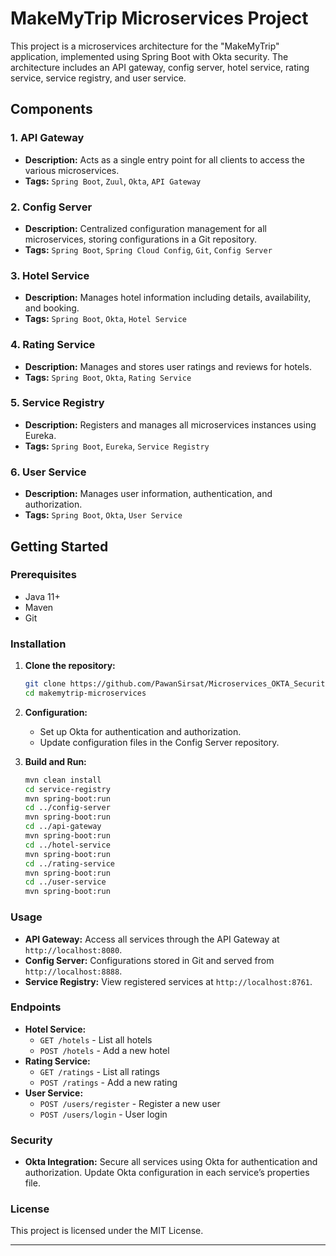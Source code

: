 
# MakeMyTrip Microservices Project

This project is a microservices architecture for the "MakeMyTrip" application, implemented using Spring Boot with Okta security. The architecture includes an API gateway, config server, hotel service, rating service, service registry, and user service.

## Components

### 1. API Gateway
- **Description:** Acts as a single entry point for all clients to access the various microservices.
- **Tags:** `Spring Boot`, `Zuul`, `Okta`, `API Gateway`

### 2. Config Server
- **Description:** Centralized configuration management for all microservices, storing configurations in a Git repository.
- **Tags:** `Spring Boot`, `Spring Cloud Config`, `Git`, `Config Server`

### 3. Hotel Service
- **Description:** Manages hotel information including details, availability, and booking.
- **Tags:** `Spring Boot`, `Okta`, `Hotel Service`

### 4. Rating Service
- **Description:** Manages and stores user ratings and reviews for hotels.
- **Tags:** `Spring Boot`, `Okta`, `Rating Service`

### 5. Service Registry
- **Description:** Registers and manages all microservices instances using Eureka.
- **Tags:** `Spring Boot`, `Eureka`, `Service Registry`

### 6. User Service
- **Description:** Manages user information, authentication, and authorization.
- **Tags:** `Spring Boot`, `Okta`, `User Service`

## Getting Started

### Prerequisites
- Java 11+
- Maven
- Git

### Installation

1. **Clone the repository:**
   ```sh
   git clone https://github.com/PawanSirsat/Microservices_OKTA_Security.git
   cd makemytrip-microservices
   ```

2. **Configuration:**
   - Set up Okta for authentication and authorization.
   - Update configuration files in the Config Server repository.

3. **Build and Run:**
   ```sh
   mvn clean install
   cd service-registry
   mvn spring-boot:run
   cd ../config-server
   mvn spring-boot:run
   cd ../api-gateway
   mvn spring-boot:run
   cd ../hotel-service
   mvn spring-boot:run
   cd ../rating-service
   mvn spring-boot:run
   cd ../user-service
   mvn spring-boot:run
   ```

### Usage

- **API Gateway:** Access all services through the API Gateway at `http://localhost:8080`.
- **Config Server:** Configurations stored in Git and served from `http://localhost:8888`.
- **Service Registry:** View registered services at `http://localhost:8761`.

### Endpoints

- **Hotel Service:**
  - `GET /hotels` - List all hotels
  - `POST /hotels` - Add a new hotel
- **Rating Service:**
  - `GET /ratings` - List all ratings
  - `POST /ratings` - Add a new rating
- **User Service:**
  - `POST /users/register` - Register a new user
  - `POST /users/login` - User login

### Security

- **Okta Integration:** Secure all services using Okta for authentication and authorization. Update Okta configuration in each service’s properties file.

### License

This project is licensed under the MIT License.

---
